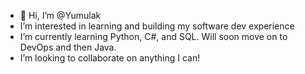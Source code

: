 - 👋 Hi, I’m @Yumulak
-  I’m interested in learning and building my software dev experience 
-  I’m currently learning Python, C#, and SQL. Will soon move on to DevOps and then Java.
-  I’m looking to collaborate on anything I can!
